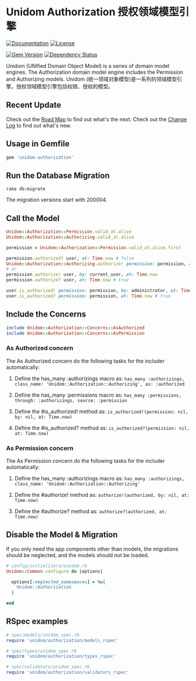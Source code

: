 # Unidom Authorization 授权领域模型引擎

[![Documentation](http://img.shields.io/badge/docs-rdoc.info-blue.svg)](http://www.rubydoc.info/gems/unidom-authorization/frames)
[![License](https://img.shields.io/badge/license-MIT-green.svg)](http://opensource.org/licenses/MIT)

[![Gem Version](https://badge.fury.io/rb/unidom-authorization.svg)](https://badge.fury.io/rb/unidom-authorization)
[![Dependency Status](https://gemnasium.com/badges/github.com/topbitdu/unidom-authorization.svg)](https://gemnasium.com/github.com/topbitdu/unidom-authorization)

Unidom (UNIfied Domain Object Model) is a series of domain model engines. The Authorization domain model engine includes the Permission and Authorizing models.
Unidom (统一领域对象模型)是一系列的领域模型引擎。授权领域模型引擎包括权限、授权的模型。



## Recent Update

Check out the [Road Map](ROADMAP.md) to find out what's the next.
Check out the [Change Log](CHANGELOG.md) to find out what's new.



## Usage in Gemfile

```ruby
gem 'unidom-authorization'
```



## Run the Database Migration

```shell
rake db:migrate
```
The migration versions start with 200004.



## Call the Model

```ruby
Unidom::Authorization::Permission.valid_at.alive
Unidom::Authorization::Authorizing.valid_at.alive

permission = Unidom::Authorization::Permission.valid_at.alive.first

permission.authorized? user, at: Time.now # false
Unidom::Authorization::Authorizing.authorize! permission: permission, authorized: user
# or
permission.authorize! user, by: current_user, at: Time.now
permission.authorize? user, at: Time.now # true

user.is_authorized! permission: permission, by: administrator, at: Time.now
user.is_authorized? permission: permission, at: Time.now # true
```



## Include the Concerns

```ruby
include Unidom::Authorization::Concerns::AsAuthorized
include Unidom::Authorization::Concerns::AsPermission
```

### As Authorized concern

The As Authorized concern do the following tasks for the includer automatically:
1. Define the has_many :authorizings macro as: ``has_many :authorizings, class_name: 'Unidom::Authorization::Authorizing', as: :authorized``

2. Define the has_many :permissions macro as: ``has_many :permissions, through: :authorizings, source: :permission``

3. Define the #is_authorized! method as: ``is_authorized!(permission: nil, by: nil, at: Time.now)``

4. Define the #is_authorized? method as: ``is_authorized?(permission: nil, at: Time.now)``

### As Permission concern

The As Permission concern do the following tasks for the includer automatically:
1. Define the has_many :authorizings macro as: ``has_many :authorizings, class_name: 'Unidom::Authorization::Authorizing'``

2. Define the #authorize! method as: ``authorize!(authorized, by: nil, at: Time.now)``

3. Define the #authorize? method as: ``authorize?(authorized, at: Time.now)``



## Disable the Model & Migration

If you only need the app components other than models, the migrations should be neglected, and the models should not be loaded.
```ruby
# config/initializers/unidom.rb
Unidom::Common.configure do |options|

  options[:neglected_namespaces] = %w{
    Unidom::Authorization
  }

end
```



## RSpec examples

```ruby
# spec/models/unidom_spec.rb
require 'unidom/authorization/models_rspec'

# spec/types/unidom_spec.rb
require 'unidom/authorization/types_rspec'

# spec/validators/unidom_spec.rb
require 'unidom/authorization/validators_rspec'
```
